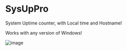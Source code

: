 # SysUpPro

System Uptime counter, with Local time and Hostname!

Works with any version of Windows!

![image](https://github.com/djflashpoint/SysUpPro/assets/10094886/c448bf3f-e7f2-45fa-a255-1565af5af7cc)

